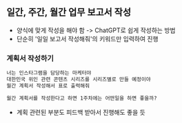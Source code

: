 ## 일간, 주간, 월간 업무 보고서 작성
- 양식에 맞게 작성을 해야 함 -> ChatGPT로 쉽게 작성하는 방법
- 단순히 '일일 보고서 작성해줘'의 키워드만 입력하여 진행

### 계획서 작성하기
```md
너는 인스타그램을 담당하는 마케터야
대한민국 위인 관련 콘텐츠 시리즈를 시리즈별로 만들 예정이야
월간 계획서 작성해서 표로 출력해줘

월간 계획서를 작성한다고 하면 1주차에는 어떤일을 하면 좋을까?
```
- 계획 관련된 부분도 피드백 받아서 진행해도 좋을 듯